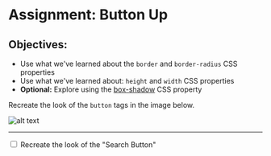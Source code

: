 <h1>Assignment: Button Up</h1>

<h2>Objectives:</h2>
<ul>
  <li>Use what we've learned about the <code>border</code> and <code>border-radius</code> CSS properties</li>
  <li>Use what we've learned about: <code>height</code> and <code>width</code> CSS properties</li>
  <li><strong>Optional:</strong> Explore using the <a href="https://developer.mozilla.org/en-US/docs/Web/CSS/box-shadow">box-shadow</a> CSS property</li>
</ul>
<p>Recreate the look of the <code>button</code> tags in the image below.</p>

![alt text](https://github.com/alirabah93/Coding-Dojo/blob/master/WEB-FUNDAMENTALS/Week1/Day2/Button-Up/wireframe.jpg?raw=true)

<hr>

<div>
  <input type="checkbox">
  <label for="scales">Recreate the look of the "Search Button"</label>
</div>
